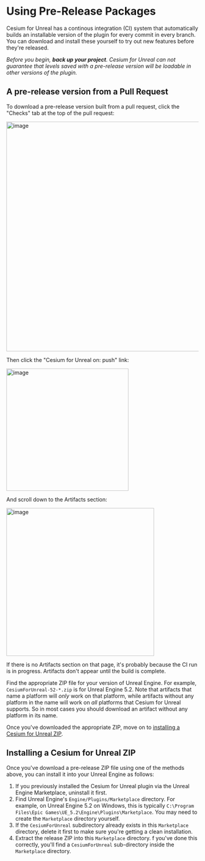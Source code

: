 # Using Pre-Release Packages

Cesium for Unreal has a continous integration (CI) system that automatically builds an installable version of the plugin for every commit in every branch. You can download and install these yourself to try out new features before they're released.

_Before you begin, **back up your project**. Cesium for Unreal can not guarantee that levels saved with a pre-release version will be loadable in other versions of the plugin._

## A pre-release version from a Pull Request

To download a pre-release version built from a pull request, click the "Checks" tab at the top of the pull request:

<img width="601" alt="image" src="https://github.com/CesiumGS/cesium-unreal/assets/924374/4e942591-b1b2-4d9d-9892-3ff05922ce48">

Then click the "Cesium for Unreal on: push" link:

<img width="320" alt="image" src="https://github.com/CesiumGS/cesium-unreal/assets/924374/f7e4d744-942c-436c-8cfa-402fb0e3071a">

And scroll down to the Artifacts section:

<img width="387" alt="image" src="https://github.com/CesiumGS/cesium-unreal/assets/924374/f2e57962-2bdf-4623-9856-a969378ceca2">

If there is no Artifacts section on that page, it's probably because the CI run is in progress. Artifacts don't appear until the build is complete.

Find the appropriate ZIP file for your version of Unreal Engine. For example, `CesiumForUnreal-52-*.zip` is for Unreal Engine 5.2. Note that artifacts that name a platform will _only_ work on that platform, while artifacts without any platform in the name will work on _all_ platforms that Cesium for Unreal supports. So in most cases you should download an artifact without any platform in its name.

Once you've downloaded the appropriate ZIP, move on to [installing a Cesium for Unreal ZIP](#installing-a-cesium-for-unreal-zip).

## Installing a Cesium for Unreal ZIP

Once you've download a pre-release ZIP file using one of the methods above, you can install it into your Unreal Engine as follows:

1. If you previously installed the Cesium for Unreal plugin via the Unreal Engine Marketplace, uninstall it first.
2. Find Unreal Engine's `Engine/Plugins/Marketplace` directory. For example, on Unreal Engine 5.2 on Windows, this is typically `C:\Program Files\Epic Games\UE_5.2\Engine\Plugins\Marketplace`. You may need to create the `Marketplace` directory yourself.
3. If the `CesiumForUnreal` subdirectory already exists in this `Marketplace` directory, delete it first to make sure you're getting a clean installation.
4. Extract the release ZIP into this `Marketplace` directory. f you've done this correctly, you'll find a `CesiumForUnreal` sub-directory inside the `Marketplace` directory.
